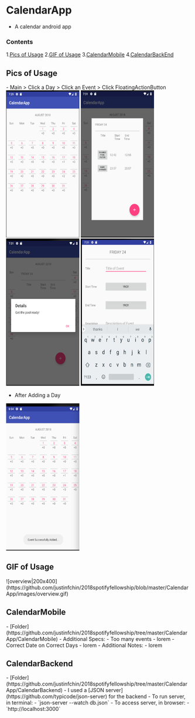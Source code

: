 # CalendarApp
- A calendar android app 
### Contents
1.[Pics of Usage](#pics)
2.[GIF of Usage](#gif)
3.[CalendarMobile](#cm)
4.[CalendarBackEnd](#cb)

## Pics of Usage
<a name = "pics"/>
- Main > Click a Day > Click an Event > Click FloatingActionButton 
<img src="https://github.com/justinfchin/2018spotifyfellowship/blob/master/CalendarApp/images/main.png" width="200" height="400">

<img src="https://github.com/justinfchin/2018spotifyfellowship/blob/master/CalendarApp/images/day.png" width="200" height="400">

<img src="https://github.com/justinfchin/2018spotifyfellowship/blob/master/CalendarApp/images/event.png" width="200" height="400">

<img src="https://github.com/justinfchin/2018spotifyfellowship/blob/master/CalendarApp/images/fab.png" width="200" height="400">

- After Adding a Day
<img src="https://github.com/justinfchin/2018spotifyfellowship/blob/master/CalendarApp/images/post.png" width="200" height="400">

## GIF of Usage
<a name = "gif" />
![overview|200x400](https://github.com/justinfchin/2018spotifyfellowship/blob/master/CalendarApp/images/overview.gif)

## CalendarMobile
<a name = "cm" />
- [Folder](https://github.com/justinfchin/2018spotifyfellowship/tree/master/CalendarApp/CalendarMobile)
- Additional Specs:
    - Too many events
        - lorem
    - Correct Date on Correct Days
        - lorem
- Additional Notes:
    - lorem

## CalendarBackend
<a name = "cb" />
- [Folder](https://github.com/justinfchin/2018spotifyfellowship/tree/master/CalendarApp/CalendarBackend)
- I used a [JSON server](https://github.com/typicode/json-server) for the backend
- To run server, in terminal:
    - `json-server --watch db.json`
- To access server, in browser:
    - `http://localhost:3000`
